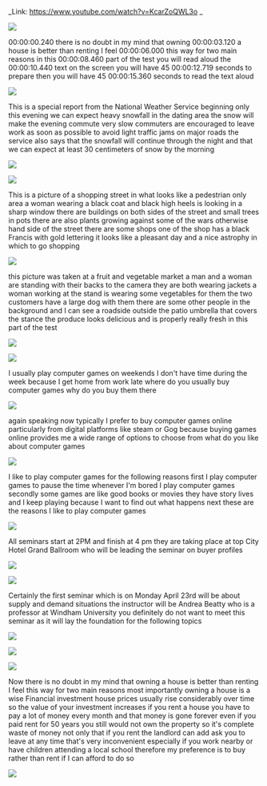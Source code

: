 _Link: https://www.youtube.com/watch?v=KcarZoQWL3o _

![](./Images/mock-test-10-1.png)

00:00:00.240 there is no doubt in my mind that owning
00:00:03.120 a house is better than renting I feel
00:00:06.000 this way for two main reasons in this
00:00:08.460 part of the test you will read aloud the
00:00:10.440 text on the screen you will have 45
00:00:12.719 seconds to prepare then you will have 45
00:00:15.360 seconds to read the text aloud

![](./Images/mock-test-10-2.png)

This is a special report from the National Weather Service beginning only this evening we can expect heavy snowfall in the dating area the snow will make the evening commute very slow commuters are encouraged to leave work as soon as possible to avoid light traffic jams on major roads the service also says that the snowfall will continue through the night and that we can expect at least 30 centimeters of snow by the morning

![](./Images/mock-test-10-3.png)

![](./Images/mock-test-10-4.png)

This is a picture of a shopping street in what looks like a pedestrian only area a woman wearing a black coat and black high heels is looking in a sharp window there are buildings on both sides of the street and small trees in pots there are also plants growing against some of the wars otherwise hand side of the street there are some shops one of the shop has a black Francis with gold lettering it looks like a pleasant day and a nice astrophy in which to go shopping

![](./Images/mock-test-10-5.png)

this picture was taken at a fruit and vegetable market a man and a woman are standing with their backs to the camera they are both wearing jackets a woman working at the stand is wearing some vegetables for them the two customers have a large dog with them there are some other people in the background and I can see a roadside outside the patio umbrella that covers the stance the produce looks delicious and is properly really fresh in this part of the test

![](./Images/mock-test-10-6.png)

![](./Images/mock-test-10-7.png)

I usually play computer games on weekends I don't have time during the week because I get home from work late where do you usually buy computer games why do you buy them there

![](./Images/mock-test-10-8.png)

again speaking now typically I prefer to buy computer games online particularly from digital platforms like steam or Gog because buying games online provides me a wide range of options to choose from what do you like about computer games

![](./Images/mock-test-10-9.png)


I like to play computer games for the following reasons first I play computer games to pause the time whenever I'm bored I play computer games secondly some games are like good books or movies they have story lives and I keep playing because I want to find out what happens next these are the reasons I like to play computer games

![](./Images/mock-test-10-10.png)

All seminars start at 2PM and finish at 4 pm they are taking place at top City Hotel Grand Ballroom who will be leading the seminar on buyer profiles

![](./Images/mock-test-10-11.png)

![](./Images/mock-test-10-12.png)

Certainly the first seminar which is on Monday April 23rd will be about supply and demand situations the instructor will be Andrea Beatty who is a professor at Windham University you definitely do not want to meet this seminar as it will lay the foundation for the following topics

![](./Images/mock-test-10-13.png)

![](./Images/mock-test-10-14.png)

![](./Images/mock-test-10-15.png)

Now there is no doubt in my mind that owning a house is better than renting I feel this way for two main reasons most importantly owning a house is a wise Financial investment house prices usually rise considerably over time so the value of your investment increases if you rent a house you have to pay a lot of money every month and that money is gone forever even if you paid rent for 50 years you still would not own the property so it's complete waste of money not only that if you rent the landlord can add ask you to leave at any time that's very inconvenient especially if you work nearby or have children attending a local school therefore my preference is to buy rather than rent if I can afford to do so


![](./Images/mock-test-10-16.png)


